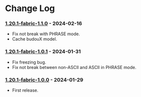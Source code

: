 # Change Log

### [1.20.1-fabric-1.1.0](https://github.com/KatatsumuriPan/BetterLineBreak/releases/tag/1.20.1-fabric-1.1.0) - 2024-02-16

- Fix not break with PHRASE mode.
- Cache budouX model.

### [1.20.1-fabric-1.0.1](https://github.com/KatatsumuriPan/BetterLineBreak/releases/tag/1.20.1-fabric-1.0.1) - 2024-01-31

- Fix freezing bug.
- Fix not break between non-ASCII and ASCII in PHRASE mode.

### [1.20.1-fabric-1.0.0](https://github.com/KatatsumuriPan/BetterLineBreak/releases/tag/1.20.1-fabric-1.0.0) - 2024-01-29

- First release.
